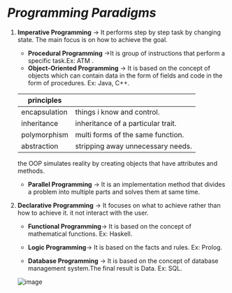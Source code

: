 # *Programming Paradigms*
1. **Imperative Programming** 
   -> It performs step by step task by changing state. The main focus is on how to achieve the goal.
	- **Procedural Programming** ->It is group of instructions that perform a specific task.Ex: ATM .
	- **Object-Oriented Programming** -> It is based on the concept of objects which can contain 
	 data in the form of fields and code in the form of procedures. Ex: Java, C++.
	
	

	
	|principles|              |
    |-----------|-------------|
	|encapsulation|things i know and control.|
	|inheritance|inheritance of a particular trait.|
	|polymorphism|multi forms of the same function.|
	|abstraction|stripping away unnecessary needs.|

     the OOP simulates reality by creating objects that have attributes and methods.
	
	- **Parallel Programming** -> It is an implementation method that divides a problem into multiple parts and solves them at same time.
	
2. **Declarative Programming** -> It focuses on what to achieve rather than how to achieve it. it not interact with the user.
	- **Functional Programming**-> It is based on the concept of mathematical functions. Ex: Haskell.
	- **Logic Programming**-> It is based on the facts and rules. Ex: Prolog.
	
	- **Database Programming** -> It is based on the concept of database management system.The final result is Data. Ex: SQL.



	![image](./image/CSharpCompilingProcess.jpg)

	